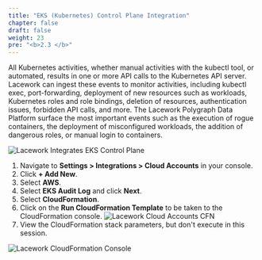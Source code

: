 ```yaml
---
title: "EKS (Kubernetes) Control Plane Integration"
chapter: false
draft: false
weight: 23
pre: "<b>2.3 </b>"
---
```


All Kubernetes activities, whether manual activities with the kubectl tool, or automated, results in one or more API calls to the Kubernetes API server. Lacework can ingest these events to monitor activities, including kubectl exec, port-forwarding, deployment of new resources such as workloads, Kubernetes roles and role bindings, deletion of resources, authentication issues, forbidden API calls, and more. The Lacework Polygraph Data Platform surface the most important events such as the execution of rogue containers, the deployment of misconfigured workloads, the addition of dangerous roles, or manual login to containers.

![Lacework Integrates EKS Control Plane](/images/lacework-integrates-eks-cp.png)

1. Navigate to **Settings > Integrations > Cloud Accounts** in your console.
2. Click **+ Add New**.
3. Select **AWS**.
4. Select **EKS Audit Log** and click **Next**.
5. Select **CloudFormation**.
6. Click on the **Run CloudFormation Template** to be taken to the CloudFormation console.
   ![Lacework Cloud Accounts CFN](/images/lacework-cloud-accounts-eks-cp.png)
7. View the CloudFormation stack parameters, but don't execute in this session.

![Lacework CloudFormation Console](/images/lacework-eks-cloudformation-console.png)